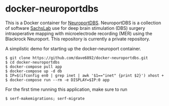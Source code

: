 # docker-neuroportdbs

This is a Docker container for [NeuroportDBS](https://github.com/SachsLab/NeuroportDBS). NeuroportDBS is a collection of software [SachsLab](https://github.com/SachsLab) use for deep brain stimulation (DBS) surgery intraoperative mapping with microelectrode recording (MER) using the Blackrock Neuroport. 
This repository is currently a private repository.

A simplistic demo for starting up the docker-neuroport container.

    $ git clone https://github.com/dave6892/docker-neuroportdbs.git
    $ cd docker-neuroportdbs
    $ docker-compose pull app
    $ docker-compose up -d db
    $ IP=$(ifconfig en0 | grep inet | awk '$1=="inet" {print $2}') xhost +
    $ docker-compose run --rm -e DISPLAY=$IP:0 app

For the first time running this application, make sure to run

    $ serf-makemigrations; serf-migrate
